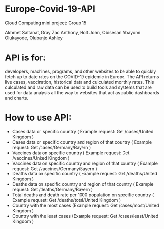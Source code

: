 # Europe-Covid-19-API
Cloud Computing mini project: Group 15 

Akhmet Saltanat, 
Gray Zac Anthony, 
Holt John,
Obisesan Abayomi Olukayode,
Olubanjo Ashley

# API is for:
developers, machines, programs, and other websites to be able to quickly fetch up to date rates on the COVID-19 epidemic in Europe.
The API returns live cases, vaccination, historical data and culculated monthly rates. This culculated and raw data can be used to build tools and systems that are used for data analysis all the way to websites that act as public dashboards and charts.

# How to use API: 

- Cases data on specific country ( Example request:  Get /cases/United Kingdom )
- Cases data on specific country and region of that country ( Example request:  Get /cases/Germany/Bayern )
- Vaccines data on specific country ( Example request:  Get /vaccines/United Kingdom )
- Vaccines data on specific country and region of that country ( Example request:  Get /vaccines/Germany/Bayern )
- Deaths data on specific country ( Example request:  Get /deaths/United Kingdom )
- Deaths data on specific country and region of that country ( Example request:  Get /deaths/Germany/Bayern )
- Total deaths and death rate per 1000 population on specific country ( Example request:  Get /deaths/total/United Kingdom )
- Country with the most cases  (Example request:  Get /cases/most/United Kingdom )
- Country with the least cases (Example request:  Get /cases/least/United Kingdom )



